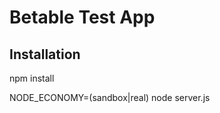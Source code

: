 Betable Test App
===================

Installation
------------
npm install

NODE_ECONOMY=(sandbox|real) node server.js